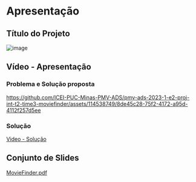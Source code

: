 # Apresentação

## Título do Projeto

<p align="center"> 
 
 ![image](https://github.com/ICEI-PUC-Minas-PMV-ADS/pmv-ads-2023-1-e2-proj-int-t2-time3-moviefinder/assets/114538749/c98fed9c-e2cf-470a-bb10-c1774b4aea1f)

</p>

## Vídeo - Apresentação
### Problema e Solução proposta

https://github.com/ICEI-PUC-Minas-PMV-ADS/pmv-ads-2023-1-e2-proj-int-t2-time3-moviefinder/assets/114538749/8de45c28-75f2-4172-a95d-4112f257d5ee

### Solução

[Video - Solução](https://sgapucminasbr-my.sharepoint.com/personal/886953_sga_pucminas_br/_layouts/15/stream.aspx?id=%2Fpersonal%2F886953%5Fsga%5Fpucminas%5Fbr%2FDocuments%2Fapresenta%C3%A7%C3%A3o%2Emp4&nav=eyJkZWZhdWx0TmF2UGFuZWwiOnsicGx1Z2luTmFtZSI6Ik1lZGlhU2V0dGluZ3NMYXllciJ9fQ%3D%3D)

## Conjunto de Slides

[MovieFinder.pdf](https://github.com/ICEI-PUC-Minas-PMV-ADS/pmv-ads-2023-1-e2-proj-int-t2-time3-moviefinder/files/11783381/MovieFinder.pdf)
